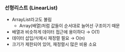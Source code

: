 ### 선형리스트 (LinearList)

- ArrayList라고도 불림
    - Array(배열)처럼 값들이 순서대로 늘어선 구조이기 때문
- 배열과 비슷하게 데이터 접근에 용이하다 → O(1)
- 데이터 삽입/삭제시 재정렬 필요 → O(n)
- 크기가 제한되어 있어, 재정렬시 많은 비용 소요
